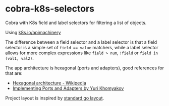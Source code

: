 # cobra-k8s-selectors

Cobra with K8s field and label selectors for filtering a list of objects.

Using [k8s.io/apimachinery][apimachinery]

The difference between a field selector and a label selector is that a field
selector is a simple set of `field == value` matchers, while a label selector
allows for more complex expressions like `field > num`, `!field` or
`field in (val1, val2)`.

The app architecture is hexagonal (ports and adapters), good references for
that are:

- [Hexagonal architecture - Wikipedia][wp-hex-arch]
- [Implementing Ports and Adapters by Yuri Khomyakov][yk-impl-pa]

Project layout is inspired by [standard go layout][gostd-layout].

[apimachinery]: https://github.com/kubernetes/apimachinery
[gostd-layout]: https://github.com/golang-standards/project-layout
[wp-hex-arch]: https://en.wikipedia.org/wiki/Hexagonal_architecture_(software)
[yk-impl-pa]: https://yuriktech.com/2020/02/01/Implementing-Ports-and-Adapters/

